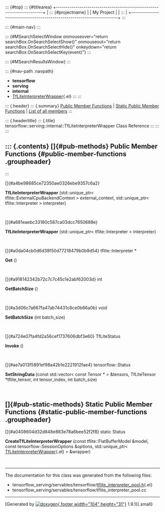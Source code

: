 ::: {#top}
::: {#titlearea}
+-----------------------------------------------------------------------+
| ::: {#projectname}                                                    |
| My Project                                                            |
| :::                                                                   |
+-----------------------------------------------------------------------+
:::

::: {#main-nav}
:::

::: {#MSearchSelectWindow onmouseover="return searchBox.OnSearchSelectShow()" onmouseout="return searchBox.OnSearchSelectHide()" onkeydown="return searchBox.OnSearchSelectKey(event)"}
:::

::: {#MSearchResultsWindow}
:::

::: {#nav-path .navpath}
-   **tensorflow**
-   **serving**
-   **internal**
-   [TfLiteInterpreterWrapper](classtensorflow_1_1serving_1_1internal_1_1TfLiteInterpreterWrapper.html){.el}
:::
:::

::: {.header}
::: {.summary}
[Public Member Functions](#pub-methods) \| [Static Public Member
Functions](#pub-static-methods) \| [List of all
members](classtensorflow_1_1serving_1_1internal_1_1TfLiteInterpreterWrapper-members.html)
:::

::: {.headertitle}
::: {.title}
tensorflow::serving::internal::TfLiteInterpreterWrapper Class Reference
:::
:::
:::

::: {.contents}
[]{#pub-methods} Public Member Functions {#public-member-functions .groupheader}
----------------------------------------
:::

[]{#a4be98685ce72350ae0326ebe9357c6a2}  

**TfLiteInterpreterWrapper** (std::unique\_ptr\<
tflite::ExternalCpuBackendContext \> external\_context,
std::unique\_ptr\< tflite::Interpreter \> interpreter)

 

[]{#a681eaebc33180c587ca03dcc7650688e}  

**TfLiteInterpreterWrapper** (std::unique\_ptr\< tflite::Interpreter \>
interpreter)

 

[]{#a0da04cb0d6d38f50d77218479b0b9d54} tflite::Interpreter \* 

**Get** ()

 

[]{#a918142342b72c7c7c45c1e2abf62003d} int 

**GetBatchSize** ()

 

[]{#a3d06c7a667fa47ab74431c8ce0b66a0b} void 

**SetBatchSize** (int batch\_size)

 

[]{#a724e07fa4fd2a56cef1737606dbf3e60} TfLiteStatus 

**Invoke** ()

 

[]{#ae7a013f5891ef98a42b1e2221912fae4} tensorflow::Status 

**SetStringData** (const std::vector\< const Tensor \* \> &tensors,
TfLiteTensor \*tflite\_tensor, int tensor\_index, int batch\_size)

 

[]{#pub-static-methods} Static Public Member Functions {#static-public-member-functions .groupheader}
------------------------------------------------------

[]{#a0408604d32d848e883e78a6bee52f2f8} static Status 

**CreateTfLiteInterpreterWrapper** (const tflite::FlatBufferModel
&model, const tensorflow::SessionOptions &options, std::unique\_ptr\<
[TfLiteInterpreterWrapper](classtensorflow_1_1serving_1_1internal_1_1TfLiteInterpreterWrapper.html){.el}
\> &wrapper)

 

------------------------------------------------------------------------

The documentation for this class was generated from the following files:

-   tensorflow\_serving/servables/tensorflow/[tflite\_interpreter\_pool.h](tflite__interpreter__pool_8h_source.html){.el}
-   tensorflow\_serving/servables/tensorflow/tflite\_interpreter\_pool.cc

------------------------------------------------------------------------

[Generated by [![doxygen](doxygen.svg){.footer width="104"
height="31"}](https://www.doxygen.org/index.html) 1.9.1]{.small}
